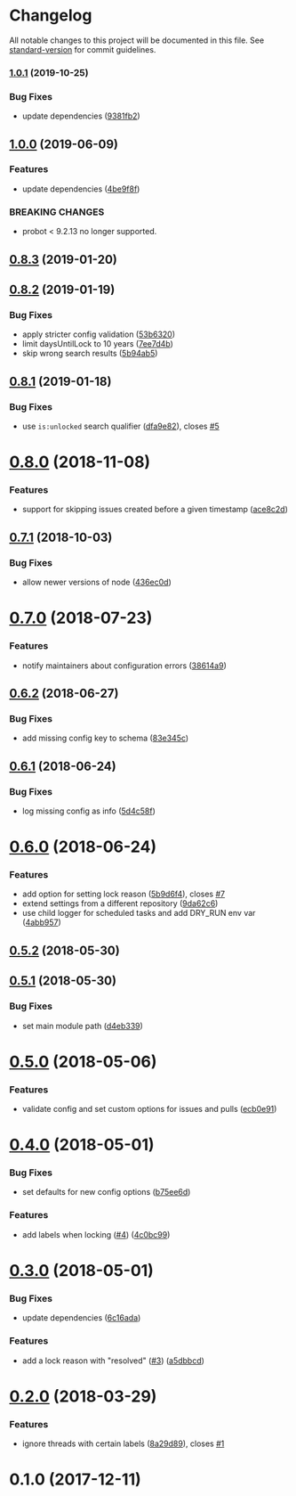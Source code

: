 # Changelog

All notable changes to this project will be documented in this file. See [standard-version](https://github.com/conventional-changelog/standard-version) for commit guidelines.

### [1.0.1](https://github.com/dessant/lock-threads/compare/v1.0.0...v1.0.1) (2019-10-25)


### Bug Fixes

* update dependencies ([9381fb2](https://github.com/dessant/lock-threads/commit/9381fb23661a4f75fd212751222d2ac7122bc693))

## [1.0.0](https://github.com/dessant/lock-threads/compare/v0.8.3...v1.0.0) (2019-06-09)


### Features

* update dependencies ([4be9f8f](https://github.com/dessant/lock-threads/commit/4be9f8f))


### BREAKING CHANGES

* probot < 9.2.13 no longer supported.



<a name="0.8.3"></a>
## [0.8.3](https://github.com/dessant/lock-threads/compare/v0.8.2...v0.8.3) (2019-01-20)



<a name="0.8.2"></a>
## [0.8.2](https://github.com/dessant/lock-threads/compare/v0.8.1...v0.8.2) (2019-01-19)


### Bug Fixes

* apply stricter config validation ([53b6320](https://github.com/dessant/lock-threads/commit/53b6320))
* limit daysUntilLock to 10 years ([7ee7d4b](https://github.com/dessant/lock-threads/commit/7ee7d4b))
* skip wrong search results ([5b94ab5](https://github.com/dessant/lock-threads/commit/5b94ab5))



<a name="0.8.1"></a>
## [0.8.1](https://github.com/dessant/lock-threads/compare/v0.8.0...v0.8.1) (2019-01-18)


### Bug Fixes

* use `is:unlocked` search qualifier ([dfa9e82](https://github.com/dessant/lock-threads/commit/dfa9e82)), closes [#5](https://github.com/dessant/lock-threads/issues/5)



<a name="0.8.0"></a>
# [0.8.0](https://github.com/dessant/lock-threads/compare/v0.7.1...v0.8.0) (2018-11-08)


### Features

* support for skipping issues created before a given timestamp ([ace8c2d](https://github.com/dessant/lock-threads/commit/ace8c2d))



<a name="0.7.1"></a>
## [0.7.1](https://github.com/dessant/lock-threads/compare/v0.7.0...v0.7.1) (2018-10-03)


### Bug Fixes

* allow newer versions of node ([436ec0d](https://github.com/dessant/lock-threads/commit/436ec0d))



<a name="0.7.0"></a>
# [0.7.0](https://github.com/dessant/lock-threads/compare/v0.6.2...v0.7.0) (2018-07-23)


### Features

* notify maintainers about configuration errors ([38614a9](https://github.com/dessant/lock-threads/commit/38614a9))



<a name="0.6.2"></a>
## [0.6.2](https://github.com/dessant/lock-threads/compare/v0.6.1...v0.6.2) (2018-06-27)


### Bug Fixes

* add missing config key to schema ([83e345c](https://github.com/dessant/lock-threads/commit/83e345c))



<a name="0.6.1"></a>
## [0.6.1](https://github.com/dessant/lock-threads/compare/v0.6.0...v0.6.1) (2018-06-24)


### Bug Fixes

* log missing config as info ([5d4c58f](https://github.com/dessant/lock-threads/commit/5d4c58f))



<a name="0.6.0"></a>
# [0.6.0](https://github.com/dessant/lock-threads/compare/v0.5.2...v0.6.0) (2018-06-24)


### Features

* add option for setting lock reason ([5b9d6f4](https://github.com/dessant/lock-threads/commit/5b9d6f4)), closes [#7](https://github.com/dessant/lock-threads/issues/7)
* extend settings from a different repository ([9da62c6](https://github.com/dessant/lock-threads/commit/9da62c6))
* use child logger for scheduled tasks and add DRY_RUN env var ([4abb957](https://github.com/dessant/lock-threads/commit/4abb957))



<a name="0.5.2"></a>
## [0.5.2](https://github.com/dessant/lock-threads/compare/v0.5.1...v0.5.2) (2018-05-30)



<a name="0.5.1"></a>
## [0.5.1](https://github.com/dessant/lock-threads/compare/v0.5.0...v0.5.1) (2018-05-30)


### Bug Fixes

* set main module path ([d4eb339](https://github.com/dessant/lock-threads/commit/d4eb339))



<a name="0.5.0"></a>
# [0.5.0](https://github.com/dessant/lock-threads/compare/v0.4.0...v0.5.0) (2018-05-06)


### Features

* validate config and set custom options for issues and pulls ([ecb0e91](https://github.com/dessant/lock-threads/commit/ecb0e91))



<a name="0.4.0"></a>
# [0.4.0](https://github.com/dessant/lock-threads/compare/v0.3.0...v0.4.0) (2018-05-01)


### Bug Fixes

* set defaults for new config options ([b75ee6d](https://github.com/dessant/lock-threads/commit/b75ee6d))


### Features

* add labels when locking ([#4](https://github.com/dessant/lock-threads/issues/4)) ([4c0bc99](https://github.com/dessant/lock-threads/commit/4c0bc99))



<a name="0.3.0"></a>
# [0.3.0](https://github.com/dessant/lock-threads/compare/v0.2.0...v0.3.0) (2018-05-01)


### Bug Fixes

* update dependencies ([6c16ada](https://github.com/dessant/lock-threads/commit/6c16ada))


### Features

* add a lock reason with "resolved" ([#3](https://github.com/dessant/lock-threads/issues/3)) ([a5dbbcd](https://github.com/dessant/lock-threads/commit/a5dbbcd))



<a name="0.2.0"></a>
# [0.2.0](https://github.com/dessant/lock-threads/compare/v0.1.0...v0.2.0) (2018-03-29)


### Features

* ignore threads with certain labels ([8a29d89](https://github.com/dessant/lock-threads/commit/8a29d89)), closes [#1](https://github.com/dessant/lock-threads/issues/1)



<a name="0.1.0"></a>
# 0.1.0 (2017-12-11)

